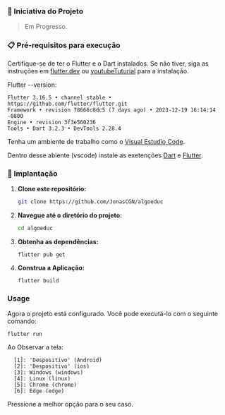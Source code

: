 

### 🚀 Iniciativa do Projeto

> Em Progresso.

### 📋 Pré-requisitos para execução

Certifique-se de ter o Flutter e o Dart instalados. Se não tiver, siga as instruções em [flutter.dev](https://flutter.dev/docs/get-started/install) ou [youtubeTuturial](https://www.youtube.com/watch?v=7Kpd6eprz4k) para a instalação.

Flutter --version:

  ```
  Flutter 3.16.5 • channel stable • https://github.com/flutter/flutter.git
  Framework • revision 78666c8dc5 (7 days ago) • 2023-12-19 16:14:14 -0800
  Engine • revision 3f3e560236
  Tools • Dart 3.2.3 • DevTools 2.28.4
  ```

Tenha um ambiente de trabalho como o [Visual Estudio Code](https://code.visualstudio.com/).

Dentro desse abiente (vscode) instale as exetenções [Dart](https://marketplace.visualstudio.com/items?itemName=Dart-Code.dart-code) e [Flutter](https://marketplace.visualstudio.com/items?itemName=Dart-Code.flutter).

### 🔧 Implantação

1. **Clone este repositório:**

    ```bash
    git clone https://github.com/JonasCGN/algoeduc
    ```

2. **Navegue até o diretório do projeto:**

    ```bash
    cd algoeduc
    ```

3. **Obtenha as dependências:**

    ```
    flutter pub get
    ```
    
4. **Construa a Aplicação:**

    ```
    flutter build
    ```

### Usage

Agora o projeto está configurado. Você pode executá-lo com o seguinte comando:

    flutter run

Ao Observar a tela:

  ```
    [1]: 'Despositivo' (Android)
    [2]: 'Despositivo' (ios)
    [3]: Windows (windows)
    [4]: Linux (linux)
    [5]: Chrome (chrome)
    [6]: Edge (edge)
  ```

Pressione a melhor opção para o seu caso.
